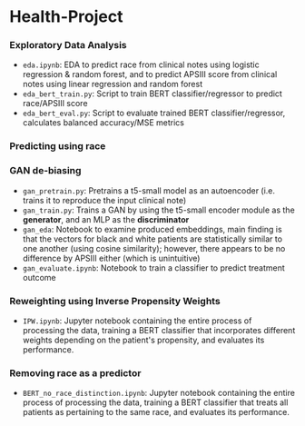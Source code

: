 # Health-Project

### Exploratory Data Analysis
* `eda.ipynb`: EDA to predict race from clinical notes using logistic regression & random forest, and to predict APSIII score from clinical notes using linear regression and random forest
* `eda_bert_train.py`: Script to train BERT classifier/regressor to predict race/APSIII score
* `eda_bert_eval.py`: Script to evaluate trained BERT classifier/regressor, calculates balanced accuracy/MSE metrics

### Predicting using race

### GAN de-biasing
* `gan_pretrain.py`: Pretrains a t5-small model as an autoencoder (i.e. trains it to reproduce the input clinical note)
* `gan_train.py`: Trains a GAN by using the t5-small encoder module as the <b>generator</b>, and an MLP as the <b>discriminator</b>
* `gan_eda`: Notebook to examine produced embeddings, main finding is that the vectors for black and white patients are statistically similar to one another (using cosine similarity); however, there appears to be no difference by APSIII either (which is unintuitive)
* `gan_evaluate.ipynb`: Notebook to train a classifier to predict treatment outcome

### Reweighting using Inverse Propensity Weights
* `IPW.ipynb`: Jupyter notebook containing the entire process of processing the data, training a BERT classifier that incorporates different weights depending on the patient's propensity, and evaluates its performance.

### Removing race as a predictor 
* `BERT_no_race_distinction.ipynb`: Jupyter notebook containing the entire process of processing the data, training a BERT classifier that treats all patients as pertaining to the same race, and evaluates its performance.
